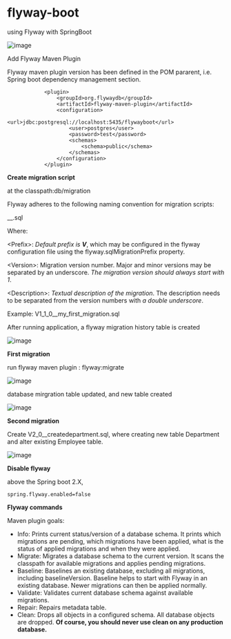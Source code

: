 # flyway-boot
using Flyway with SpringBoot 

![image](https://user-images.githubusercontent.com/17804600/120299995-d30e2000-c2cb-11eb-9c30-c7d5e3f079bb.png)

Add Flyway Maven Plugin

Flyway maven plugin version has been defined in the POM pararent, i.e. Spring boot dependency management section.  

````
            <plugin>
                <groupId>org.flywaydb</groupId>
                <artifactId>flyway-maven-plugin</artifactId>
                <configuration>
                    <url>jdbc:postgresql://localhost:5435/flywayboot</url>
                    <user>postgres</user>
                    <password>test</password>
                    <schemas>
                        <schema>public</schema>
                    </schemas>
                </configuration>
            </plugin>
````

**Create migration script**

at the classpath:db/migration

Flyway adheres to the following naming convention for migration scripts:

<Prefix><Version>__<Description>.sql

Where:

\<Prefix\>:  *Default prefix is **V***, which may be configured in the flyway configuration file using the flyway.sqlMigrationPrefix property.
            
\<Version\>:  Migration version number. Major and minor versions may be separated by an underscore. *The migration version should always start with 1*.
            
\<Description\>:  *Textual description of the migration*. The description needs to be separated from the version numbers with *a double underscore*.
            
Example: V1_1_0__my_first_migration.sql

After running application, a flyway migration history table is created
            
![image](https://user-images.githubusercontent.com/17804600/120349148-25683480-c2fe-11eb-9412-00b9d5e8f524.png)
            
**First migration**

run flyway maven plugin : flyway:migrate
            
![image](https://user-images.githubusercontent.com/17804600/120356095-45025b80-c304-11eb-9e3f-792735312913.png)
            
database mirgration table updated, and new table created
            
![image](https://user-images.githubusercontent.com/17804600/120356298-79761780-c304-11eb-843b-e51ecf1a5f6c.png)
            

**Second migration**
            
Create V2_0__createdepartment.sql, where creating new table Department and alter existing Employee table.
            
![image](https://user-images.githubusercontent.com/17804600/120360708-5732c880-c309-11eb-9278-a91540c43379.png)

            
**Disable flyway**
            
above the Spring boot 2.X, 
````            
spring.flyway.enabled=false            
````
            
**Flyway commands**

Maven plugin goals: 
            
* Info: Prints current status/version of a database schema. It prints which migrations are pending, which migrations have been applied, what is the status of applied migrations and when they were applied.
* Migrate: Migrates a database schema to the current version. It scans the classpath for available migrations and applies pending migrations.
* Baseline: Baselines an existing database, excluding all migrations, including baselineVersion. Baseline helps to start with Flyway in an existing database. Newer migrations can then be applied normally.
* Validate: Validates current database schema against available migrations.
* Repair: Repairs metadata table.
* Clean: Drops all objects in a configured schema. All database objects are dropped. **Of course, you should never use clean on any production database.**            
            
